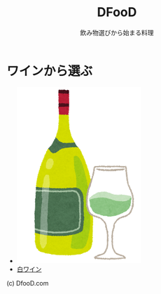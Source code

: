 <!DOCTYPE html>
<html lang="ja">
  <head>
   <meta charset="utf-8">
   <link rel="stylesheet" href="css/styles.css">
  </head>
  <body>
    <header>
      <h1>DFooD</h1>
        <p>飲み物選びから始まる料理</p>
    </header>
     <div class="wine">
       <h1>ワインから選ぶ</h1>
      <div class="container"></div>
       <section>
         <ul>
           <li>
             <img src="img/white_wine.png" alt="白ワイン">
            </li>
            <li>
              <a href="white-wine-list/index.html" class="btn">白ワイン</a>
            </li>
          </ul>
        </section>
     </div>

     
  </body>
  <footer>
    (c) DfooD.com
  </footer>
</html>
